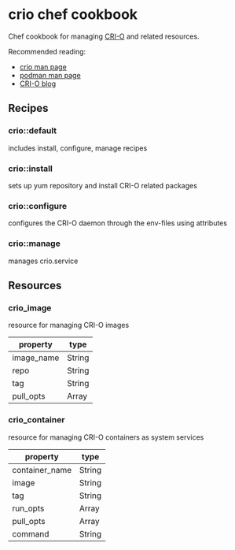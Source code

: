 # crio chef cookbook

Chef cookbook for managing [CRI-O](http://cri-o.io) and related resources.

Recommended reading:
  - [crio man page](https://www.mankier.com/8/crio)
  - [podman man page](https://www.mankier.com/1/podman)
  - [CRI-O blog](https://medium.com/cri-o)

## Recipes

### crio::default

includes install, configure, manage recipes

### crio::install

sets up yum repository and install CRI-O related packages

### crio::configure

configures the CRI-O daemon through the env-files using attributes

### crio::manage

manages crio.service

## Resources

### crio\_image

resource for managing CRI-O images

|property|type|
|--------|----|
|image_name|String|
|repo|String|
|tag|String|
|pull_opts|Array|

### crio\_container

resource for managing CRI-O containers as system services

|property|type|
|--------|----|
|container_name|String|
|image|String|
|tag|String|
|run_opts|Array|
|pull_opts|Array|
|command|String|

